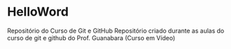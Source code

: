 # HelloWord
 Repositório do Curso de Git e GitHub
Repositório criado durante as aulas do curso de git e github do Prof. Guanabara (Curso em Vídeo)